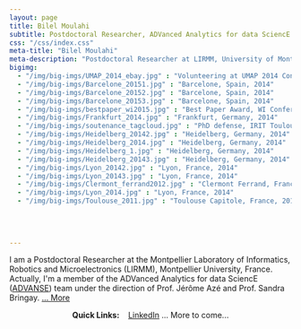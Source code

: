 ```yaml
---
layout: page
title: Bilel Moulahi
subtitle: Postdoctoral Researcher, ADVanced Analytics for data SciencE team
css: "/css/index.css"
meta-title: "Bilel Moulahi"
meta-description: "Postdoctoral Researcher at LIRMM, University of Montpellier"
bigimg:
  - "/img/big-imgs/UMAP_2014_ebay.jpg" : "Volunteering at UMAP 2014 Conference, talk of Elizabeth Churchill, Head of eBay Research Labs, Aalborg, Denmark"
  - "/img/big-imgs/Barcelone_20151.jpg" : "Barcelone, Spain, 2014"
  - "/img/big-imgs/Barcelone_20152.jpg" : "Barcelone, Spain, 2014"
  - "/img/big-imgs/Barcelone_20153.jpg" : "Barcelone, Spain, 2014"
  - "/img/big-imgs/bestpaper_wi2015.jpg" : "Best Paper Award, WI Conference, Singapore, 2015"
  - "/img/big-imgs/Frankfurt_2014.jpg" : "Frankfurt, Germany, 2014"
  - "/img/big-imgs/soutenance_tagcloud.jpg" : "PhD defense, IRIT Toulouse, 2015"
  - "/img/big-imgs/Heidelberg_20142.jpg" : "Heidelberg, Germany, 2014"
  - "/img/big-imgs/Heidelberg_2014.jpg" : "Heidelberg, Germany, 2014"
  - "/img/big-imgs/Heidelberg_1.jpg" : "Heidelberg, Germany, 2014"
  - "/img/big-imgs/Heidelberg_20143.jpg" : "Heidelberg, Germany, 2014"
  - "/img/big-imgs/Lyon_20142.jpg" : "Lyon, France, 2014"
  - "/img/big-imgs/Lyon_20143.jpg" : "Lyon, France, 2014"
  - "/img/big-imgs/Clermont_ferrand2012.jpg" : "Clermont Ferrand, France, 2012"
  - "/img/big-imgs/Lyon_2014.jpg" : "Lyon, France, 2014"
  - "/img/big-imgs/Toulouse_2011.jpg" : "Toulouse Capitole, France, 2015"
  
  
  
  
---
```


I am a Postdoctoral Researcher at the Montpellier Laboratory of Informatics, Robotics and Microelectronics (LIRMM), Montpellier University, France. Actually, I'm a member of the ADVanced Analytics for data SciencE ([ADVANSE](https://www.lirmm.fr/recherche/equipes/advanse)) team under the direction of Prof. Jérôme Azé and Prof. Sandra Bringay. [... More](aboutme)

<div style="text-align:center">
<strong>Quick Links:</strong> &nbsp;&nbsp; 
<a href="https://www.linkedin.com/in/bilelmoulahi" role="button" class="btn btn-primary">LinkedIn</a> ... More to come...
</div>
